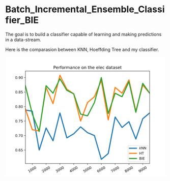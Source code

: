 # Batch_Incremental_Ensemble_Classifier_BIE
The goal is to build a classifier capable of learning and making predictions in a data-stream.

Here is the comparasion between KNN, Hoeffding Tree and my classifier.

![alt text](https://github.com/mertozer94/Batch_Incremental_Ensemble_Classifier_BIE/blob/master/result_elec.png)

